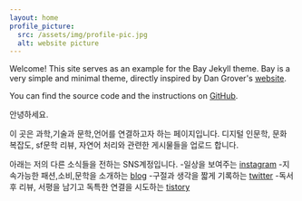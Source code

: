 ```yaml
---
layout: home
profile_picture:
  src: /assets/img/profile-pic.jpg
  alt: website picture
---
```


<p>
  Welcome! This site serves as an example for the Bay Jekyll theme. Bay is a very simple and minimal theme, directly inspired by Dan Grover's <a href="http://dangrover.com">website</a>.
</p>

<p>
  You can find the source code and the instructions on <a href="https://github.com/eliottvincent/bay">GitHub</a>.
</p>

<p>
  안녕하세요.
  
  이 곳은 과학,기술과 문학,언어를 연결하고자 하는 페이지입니다.
  디지털 인문학, 문화 복잡도, sf문학 리뷰, 자연어 처리와 관련한 게시물들을 업로드 합니다.
  
  아래는 저의 다른 소식들을 전하는 SNS계정입니다.
  -일상을 보여주는 <a href="http://www.instagram.com/lookking317">instagram</a>
  -지속가능한 패션,소비,문학을 소개하는 <a href="http://blog.naver.com/wltjdtjdvlf">blog</a>
  -구절과 생각을 짧게 기록하는 <a href="http://www.twitter.com">twitter</a>
  -독서 후 리뷰, 서평을 남기고 독특한 연결을 시도하는 <a href="https://literature-criticonnect.tistory.com/">tistory</a>
</p>